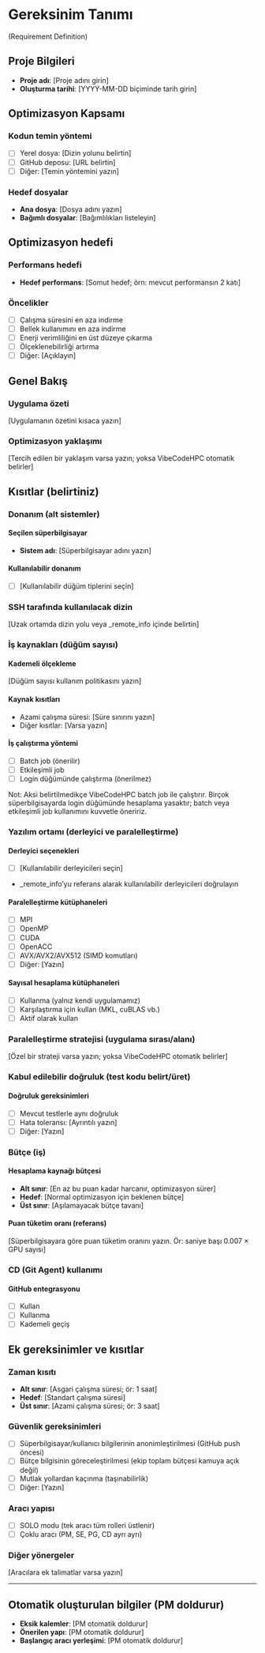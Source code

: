 # Gereksinim Tanımı
(Requirement Definition)

## Proje Bilgileri
- **Proje adı**: [Proje adını girin]
- **Oluşturma tarihi**: [YYYY-MM-DD biçiminde tarih girin]

## Optimizasyon Kapsamı
### Kodun temin yöntemi
- [ ] Yerel dosya: [Dizin yolunu belirtin]
- [ ] GitHub deposu: [URL belirtin]
- [ ] Diğer: [Temin yöntemini yazın]

### Hedef dosyalar
- **Ana dosya**: [Dosya adını yazın]
- **Bağımlı dosyalar**: [Bağımlılıkları listeleyin]

## Optimizasyon hedefi
### Performans hedefi
- **Hedef performans**: [Somut hedef; örn: mevcut performansın 2 katı]

### Öncelikler
- [ ] Çalışma süresini en aza indirme
- [ ] Bellek kullanımını en aza indirme
- [ ] Enerji verimliliğini en üst düzeye çıkarma
- [ ] Ölçeklenebilirliği artırma
- [ ] Diğer: [Açıklayın]

## Genel Bakış
### Uygulama özeti
[Uygulamanın özetini kısaca yazın]

### Optimizasyon yaklaşımı
[Tercih edilen bir yaklaşım varsa yazın; yoksa VibeCodeHPC otomatik belirler]

## Kısıtlar (belirtiniz)

### Donanım (alt sistemler)
#### Seçilen süperbilgisayar
- **Sistem adı**: [Süperbilgisayar adını yazın]

#### Kullanılabilir donanım
- [ ] [Kullanılabilir düğüm tiplerini seçin]

### SSH tarafında kullanılacak dizin
[Uzak ortamda dizin yolu veya _remote_info içinde belirtin]

### İş kaynakları (düğüm sayısı)
#### Kademeli ölçekleme
[Düğüm sayısı kullanım politikasını yazın]

#### Kaynak kısıtları
- Azami çalışma süresi: [Süre sınırını yazın]
- Diğer kısıtlar: [Varsa yazın]

#### İş çalıştırma yöntemi
- [ ] Batch job (önerilir)
- [ ] Etkileşimli job
- [ ] Login düğümünde çalıştırma (önerilmez)

Not: Aksi belirtilmedikçe VibeCodeHPC batch job ile çalıştırır.
Birçok süperbilgisayarda login düğümünde hesaplama yasaktır;
batch veya etkileşimli job kullanımını kuvvetle öneririz.

### Yazılım ortamı (derleyici ve paralelleştirme)
#### Derleyici seçenekleri
- [ ] [Kullanılabilir derleyicileri seçin]
- _remote_info’yu referans alarak kullanılabilir derleyicileri doğrulayın

#### Paralelleştirme kütüphaneleri
- [ ] MPI
- [ ] OpenMP
- [ ] CUDA
- [ ] OpenACC
- [ ] AVX/AVX2/AVX512 (SIMD komutları)
- [ ] Diğer: [Yazın]

#### Sayısal hesaplama kütüphaneleri
- [ ] Kullanma (yalnız kendi uygulamamız)
- [ ] Karşılaştırma için kullan (MKL, cuBLAS vb.)
- [ ] Aktif olarak kullan

### Paralelleştirme stratejisi (uygulama sırası/alanı)
[Özel bir strateji varsa yazın; yoksa VibeCodeHPC otomatik belirler]

### Kabul edilebilir doğruluk (test kodu belirt/üret)
#### Doğruluk gereksinimleri
- [ ] Mevcut testlerle aynı doğruluk
- [ ] Hata toleransı: [Ayrıntılı yazın]
- [ ] Diğer: [Yazın]

### Bütçe (iş)
#### Hesaplama kaynağı bütçesi
- **Alt sınır**: [En az bu puan kadar harcanır, optimizasyon sürer]
- **Hedef**: [Normal optimizasyon için beklenen bütçe]
- **Üst sınır**: [Aşılamayacak bütçe tavanı]

#### Puan tüketim oranı (referans)
[Süperbilgisayara göre puan tüketim oranını yazın. Ör: saniye başı 0.007 × GPU sayısı]

### CD (Git Agent) kullanımı
#### GitHub entegrasyonu
- [ ] Kullan
- [ ] Kullanma
- [ ] Kademeli geçiş

## Ek gereksinimler ve kısıtlar

### Zaman kısıtı
- **Alt sınır**: [Asgari çalışma süresi; ör: 1 saat]
- **Hedef**: [Standart çalışma süresi]
- **Üst sınır**: [Azami çalışma süresi; ör: 3 saat]

### Güvenlik gereksinimleri
- [ ] Süperbilgisayar/kullanıcı bilgilerinin anonimleştirilmesi (GitHub push öncesi)
- [ ] Bütçe bilgisinin göreceleştirilmesi (ekip toplam bütçesi kamuya açık değil)
- [ ] Mutlak yollardan kaçınma (taşınabilirlik)
- [ ] Diğer: [Yazın]

### Aracı yapısı
- [ ] SOLO modu (tek aracı tüm rolleri üstlenir)
- [ ] Çoklu aracı (PM, SE, PG, CD ayrı ayrı)

### Diğer yönergeler
[Aracılara ek talimatlar varsa yazın]

---

## Otomatik oluşturulan bilgiler (PM doldurur)
- **Eksik kalemler**: [PM otomatik doldurur]
- **Önerilen yapı**: [PM otomatik doldurur]
- **Başlangıç aracı yerleşimi**: [PM otomatik doldurur]
